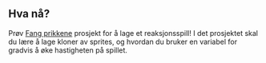 ## Hva nå?

Prøv [Fang prikkene](https://projects.raspberrypi.org/en/projects/catch-the-dots) prosjekt for å lage et reaksjonsspill! I det prosjektet skal du lære å lage kloner av sprites, og hvordan du bruker en variabel for gradvis å øke hastigheten på spillet.